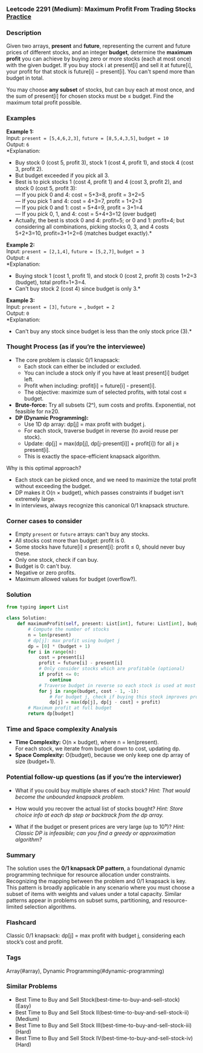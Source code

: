 ### Leetcode 2291 (Medium): Maximum Profit From Trading Stocks [Practice](https://leetcode.com/problems/maximum-profit-from-trading-stocks)

### Description  
Given two arrays, **present** and **future**, representing the current and future prices of different stocks, and an integer **budget**, determine the **maximum profit** you can achieve by buying zero or more stocks (each at most once) with the given budget. If you buy stock i at present[i] and sell it at future[i], your profit for that stock is future[i] − present[i]. You can't spend more than budget in total.

You may choose **any subset** of stocks, but can buy each at most once, and the sum of present[i] for chosen stocks must be ≤ budget. Find the maximum total profit possible.

### Examples  

**Example 1:**  
Input: `present = [5,4,6,2,3]`, `future = [8,5,4,3,5]`, `budget = 10`  
Output: `6`  
*Explanation:  
- Buy stock 0 (cost 5, profit 3), stock 1 (cost 4, profit 1), and stock 4 (cost 3, profit 2).  
- But budget exceeded if you pick all 3.  
- Best is to pick stocks 1 (cost 4, profit 1) and 4 (cost 3, profit 2), and stock 0 (cost 5, profit 3):  
— If you pick 0 and 4: cost = 5+3=8, profit = 3+2=5  
— If you pick 1 and 4: cost = 4+3=7, profit = 1+2=3  
— If you pick 0 and 1: cost = 5+4=9, profit = 3+1=4  
— If you pick 0, 1, and 4: cost = 5+4+3=12 (over budget)  
- Actually, the best is stock 0 and 4: profit=5; or 0 and 1: profit=4; but considering all combinations, picking stocks 0, 3, and 4 costs 5+2+3=10, profit=3+1+2=6 (matches budget exactly).*

**Example 2:**  
Input: `present = [2,1,4]`, `future = [5,2,7]`, `budget = 3`  
Output: `4`  
*Explanation:  
- Buying stock 1 (cost 1, profit 1), and stock 0 (cost 2, profit 3) costs 1+2=3 (budget), total profit=1+3=4.  
- Can't buy stock 2 (cost 4) since budget is only 3.*

**Example 3:**  
Input: `present = [3]`, `future = `, `budget = 2`  
Output: `0`  
*Explanation:  
- Can't buy any stock since budget is less than the only stock price (3).*

### Thought Process (as if you’re the interviewee)  

- The core problem is classic 0/1 knapsack:
    - Each stock can either be included or excluded.
    - You can include a stock only if you have at least present[i] budget left.
    - Profit when including: profit[i] = future[i] - present[i].
    - The objective: maximize sum of selected profits, with total cost ≤ budget.
- **Brute-force:** Try all subsets (2ⁿ), sum costs and profits. Exponential, not feasible for n≥20.
- **DP (Dynamic Programming):**
    - Use 1D dp array: dp[j] = max profit with budget j.
    - For each stock, traverse budget in reverse (to avoid reuse per stock).
    - Update: dp[j] = max(dp[j], dp[j-present[i]] + profit[i]) for all j ≥ present[i].
    - This is exactly the space-efficient knapsack algorithm.

Why is this optimal approach?
- Each stock can be picked once, and we need to maximize the total profit without exceeding the budget.
- DP makes it O(n × budget), which passes constraints if budget isn't extremely large.
- In interviews, always recognize this canonical 0/1 knapsack structure.

### Corner cases to consider  
- Empty `present` or `future` arrays: can't buy any stocks.
- All stocks cost more than budget: profit is 0.
- Some stocks have future[i] ≤ present[i]: profit ≤ 0, should never buy these.
- Only one stock, check if can buy.
- Budget is 0: can't buy.
- Negative or zero profits.
- Maximum allowed values for budget (overflow?).

### Solution

```python
from typing import List

class Solution:
    def maximumProfit(self, present: List[int], future: List[int], budget: int) -> int:
        # Compute the number of stocks
        n = len(present)
        # dp[j]: max profit using budget j
        dp = [0] * (budget + 1)
        for i in range(n):
            cost = present[i]
            profit = future[i] - present[i]
            # Only consider stocks which are profitable (optional)
            if profit <= 0:
                continue
            # Traverse budget in reverse so each stock is used at most once
            for j in range(budget, cost - 1, -1):
                # For budget j, check if buying this stock improves profit
                dp[j] = max(dp[j], dp[j - cost] + profit)
        # Maximum profit at full budget
        return dp[budget]
```

### Time and Space complexity Analysis  

- **Time Complexity:** O(n × budget), where n = len(present).  
  For each stock, we iterate from budget down to cost, updating dp.
- **Space Complexity:** O(budget), because we only keep one dp array of size (budget+1).

### Potential follow-up questions (as if you’re the interviewer)  

- What if you could buy multiple shares of each stock?
  *Hint: That would become the unbounded knapsack problem.*

- How would you recover the actual list of stocks bought?
  *Hint: Store choice info at each dp step or backtrack from the dp array.*

- What if the budget or present prices are very large (up to 10⁹)?
  *Hint: Classic DP is infeasible; can you find a greedy or approximation algorithm?*

### Summary
The solution uses the **0/1 knapsack DP pattern**, a foundational dynamic programming technique for resource allocation under constraints. Recognizing the mapping between the problem and 0/1 knapsack is key. This pattern is broadly applicable in any scenario where you must choose a subset of items with weights and values under a total capacity. Similar patterns appear in problems on subset sums, partitioning, and resource-limited selection algorithms.


### Flashcard
Classic 0/1 knapsack: dp[j] = max profit with budget j, considering each stock’s cost and profit.

### Tags
Array(#array), Dynamic Programming(#dynamic-programming)

### Similar Problems
- Best Time to Buy and Sell Stock(best-time-to-buy-and-sell-stock) (Easy)
- Best Time to Buy and Sell Stock II(best-time-to-buy-and-sell-stock-ii) (Medium)
- Best Time to Buy and Sell Stock III(best-time-to-buy-and-sell-stock-iii) (Hard)
- Best Time to Buy and Sell Stock IV(best-time-to-buy-and-sell-stock-iv) (Hard)